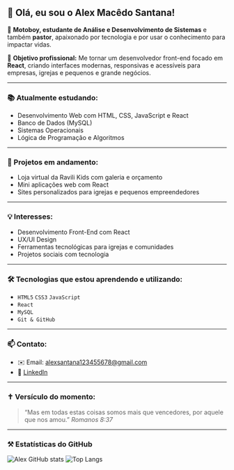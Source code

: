 ## 👋 Olá, eu sou o Alex Macêdo Santana!

🎯 **Motoboy, estudante de Análise e Desenvolvimento de Sistemas** e também **pastor**, apaixonado por tecnologia e por usar o conhecimento para impactar vidas.

📌 **Objetivo profissional:**
Me tornar um desenvolvedor front-end focado em **React**, criando interfaces modernas, responsivas e acessíveis para empresas, igrejas e pequenos e grande negócios.

---

### 📚 Atualmente estudando:

* Desenvolvimento Web com HTML, CSS, JavaScript e React
* Banco de Dados (MySQL)
* Sistemas Operacionais
* Lógica de Programação e Algoritmos

---

### 🚀 Projetos em andamento:

* Loja virtual da Ravili Kids com galeria e orçamento
* Mini aplicações web com React
* Sites personalizados para igrejas e pequenos empreendedores

---

### 💡 Interesses:

* Desenvolvimento Front-End com React
* UX/UI Design
* Ferramentas tecnológicas para igrejas e comunidades
* Projetos sociais com tecnologia

---

### 🛠️ Tecnologias que estou aprendendo e utilizando:

* `HTML5` `CSS3` `JavaScript`
* `React`
* `MySQL`
* `Git & GitHub`

---

### 📫 Contato:

* ✉️ Email: [alexsantana123455678@gmail.com](mailto:alexsantana123455678@gmail.com)
* 💼 [LinkedIn](https://www.linkedin.com/in/alex-macêdo-b018b332)

---

### ✝️ Versículo do momento:

> “Mas em todas estas coisas somos mais que vencedores, por aquele que nos amou.”
> *Romanos 8:37*

---

### ⚒️ Estatísticas do GitHub

![Alex GitHub stats](https://github-readme-stats.vercel.app/api?username=Alexmacedosantana\&show_icons=true\&theme=tokyonight)
![Top Langs](https://github-readme-stats.vercel.app/api/top-langs/?username=Alexmacedosantana\&layout=compact\&theme=tokyonight)
